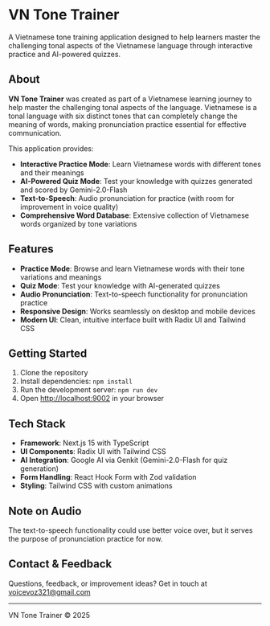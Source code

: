 # VN Tone Trainer

A Vietnamese tone training application designed to help learners master the challenging tonal aspects of the Vietnamese language through interactive practice and AI-powered quizzes.

## About

**VN Tone Trainer** was created as part of a Vietnamese learning journey to help master the challenging tonal aspects of the language. Vietnamese is a tonal language with six distinct tones that can completely change the meaning of words, making pronunciation practice essential for effective communication.

This application provides:
- **Interactive Practice Mode**: Learn Vietnamese words with different tones and their meanings
- **AI-Powered Quiz Mode**: Test your knowledge with quizzes generated and scored by Gemini-2.0-Flash
- **Text-to-Speech**: Audio pronunciation for practice (with room for improvement in voice quality)
- **Comprehensive Word Database**: Extensive collection of Vietnamese words organized by tone variations

## Features

- **Practice Mode**: Browse and learn Vietnamese words with their tone variations and meanings
- **Quiz Mode**: Test your knowledge with AI-generated quizzes
- **Audio Pronunciation**: Text-to-speech functionality for pronunciation practice
- **Responsive Design**: Works seamlessly on desktop and mobile devices
- **Modern UI**: Clean, intuitive interface built with Radix UI and Tailwind CSS

## Getting Started

1. Clone the repository
2. Install dependencies: `npm install`
3. Run the development server: `npm run dev`
4. Open [http://localhost:9002](http://localhost:9002) in your browser

## Tech Stack

- **Framework**: Next.js 15 with TypeScript
- **UI Components**: Radix UI with Tailwind CSS
- **AI Integration**: Google AI via Genkit (Gemini-2.0-Flash for quiz generation)
- **Form Handling**: React Hook Form with Zod validation
- **Styling**: Tailwind CSS with custom animations

## Note on Audio

The text-to-speech functionality could use better voice over, but it serves the purpose of pronunciation practice for now.

## Contact & Feedback

Questions, feedback, or improvement ideas? Get in touch at [voicevoz321@gmail.com](mailto:voicevoz321@gmail.com)

---

VN Tone Trainer &copy; 2025
